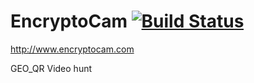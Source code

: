 # EncryptoCam [![Build Status](https://travis-ci.org/rmulligan/EncryptoCam.png?branch=master)](https://travis-ci.org/rmulligan/EncryptoCam)
http://www.encryptocam.com

GEO_QR Video hunt


